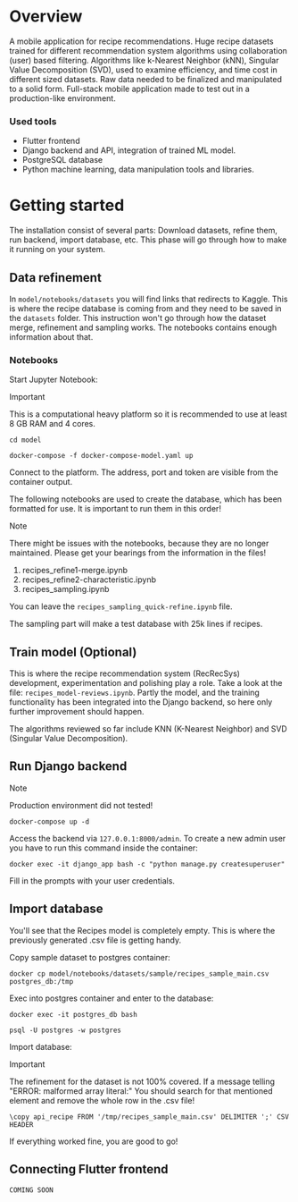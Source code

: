 # Overview
A mobile application for recipe recommendations. Huge recipe datasets trained for different recommendation system algorithms using collaboration (user) based filtering. Algorithms like k-Nearest Neighbor (kNN), Singular Value Decomposition (SVD), used to examine efficiency, and time cost in different sized datasets. Raw data needed to be finalized and manipulated to a solid form. Full-stack mobile application made to test out in a production-like environment.

### Used tools
- Flutter frontend
- Django backend and API, integration of trained ML model.
- PostgreSQL database
- Python machine learning, data manipulation tools and libraries.

# Getting started
The installation consist of several parts: Download datasets, refine them, run backend, import database, etc. This phase will go through how to make it running on your system.

## Data refinement
In `model/notebooks/datasets` you will find links that redirects to Kaggle. This is where the recipe database is coming from and they need to be saved in the `datasets` folder. This instruction won't go through how the dataset merge, refinement and sampling works. The notebooks contains enough information about that.

### Notebooks
Start Jupyter Notebook:
> [!IMPORTANT]
> This is a computational heavy platform so it is recommended to use at least 8 GB RAM and 4 cores.
```
cd model

docker-compose -f docker-compose-model.yaml up
```
Connect to the platform. The address, port and token are visible from the container output.

The following notebooks are used to create the database, which has been formatted for use. It is important to run them in this order!

> [!NOTE]
> There might be issues with the notebooks, because they are no longer maintained. Please get your bearings from the information in the files!

1. recipes_refine1-merge.ipynb
2. recipes_refine2-characteristic.ipynb
3. recipes_sampling.ipynb

You can leave the `recipes_sampling_quick-refine.ipynb` file.

The sampling part will make a test database with 25k lines if recipes. 

## Train model (Optional)
This is where the recipe recommendation system (RecRecSys) development, experimentation and polishing play a role. Take a look at the file: `recipes_model-reviews.ipynb`. Partly the model, and the training functionality has been integrated into the Django backend, so here only further improvement should happen.

The algorithms reviewed so far include KNN (K-Nearest Neighbor) and SVD (Singular Value Decomposition).

## Run Django backend
> [!NOTE]
> Production environment did not tested!

```
docker-compose up -d
```

Access the backend via `127.0.0.1:8000/admin`. To create a new admin user you have to run this command inside the container:
```
docker exec -it django_app bash -c "python manage.py createsuperuser"
```

Fill in the prompts with your user credentials.

## Import database
You'll see that the Recipes model is completely empty. This is where the previously generated .csv file is getting handy. 

Copy sample dataset to postgres container:
```
docker cp model/notebooks/datasets/sample/recipes_sample_main.csv postgres_db:/tmp
```
Exec into postgres container and enter to the database:
```
docker exec -it postgres_db bash

psql -U postgres -w postgres
```
Import database:
> [!IMPORTANT]
> The refinement for the dataset is not 100% covered. If a message telling "ERROR:  malformed array literal:" You should search for that mentioned element and remove the whole row in the .csv file!
```
\copy api_recipe FROM '/tmp/recipes_sample_main.csv' DELIMITER ';' CSV HEADER
```

If everything worked fine, you are good to go!

## Connecting Flutter frontend
`COMING SOON`
